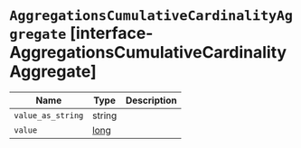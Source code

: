 # `AggregationsCumulativeCardinalityAggregate` [interface-AggregationsCumulativeCardinalityAggregate]

| Name | Type | Description |
| - | - | - |
| `value_as_string` | string | &nbsp; |
| `value` | [long](./long.md) | &nbsp; |
